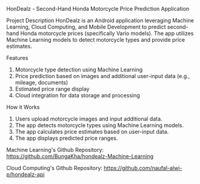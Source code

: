 HonDealz - Second-Hand Honda Motorcycle Price Prediction Application

Project Description
HonDealz is an Android application leveraging Machine Learning, Cloud Computing, and Mobile Development to predict second-hand Honda motorcycle prices (specifically Vario models). The app utilizes Machine Learning models to detect motorcycle types and provide price estimates.

Features
1. Motorcycle type detection using Machine Learning
2. Price prediction based on images and additional user-input data (e.g., mileage, documents)
3. Estimated price range display
4. Cloud integration for data storage and processing

How it Works
1. Users upload motorcycle images and input additional data.
2. The app detects motorcycle types using Machine Learning models.
3. The app calculates price estimates based on user-input data.
4. The app displays predicted price ranges.

Machine Learning's Github Repository:
https://github.com/BungaKha/hondealz-Machine-Learning

Cloud Computing's Github Repository:
https://github.com/naufal-alwi-p/hondealz-api
